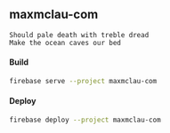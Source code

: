 ## maxmclau-com

```
Should pale death with treble dread
Make the ocean caves our bed
```

#### Build

```bash
firebase serve --project maxmclau-com
```

#### Deploy

```bash
firebase deploy --project maxmclau-com
```